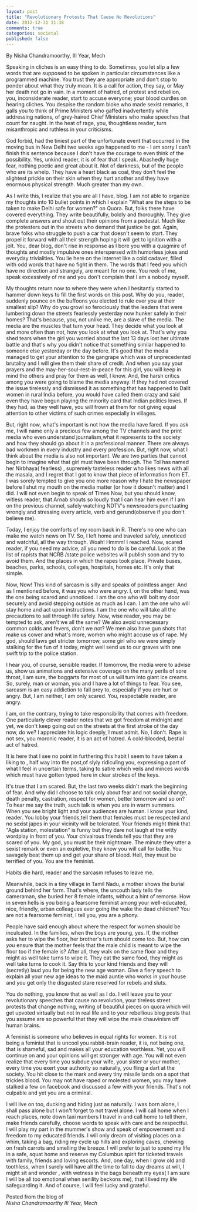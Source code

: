 ```yaml
---
layout: post
title: "Revolutionary Protests That Cause No Revolutions"
date: 2012-12-31 11:38
comments: true
categories: societal 
published: false
---
```

<div class="authorline">
  By Nisha Chandramoorthy, III Year, Mech
</div>


Speaking in cliches is an easy thing to do. Sometimes, you let slip a few words that are supposed to be spoken in particular circumstances like a programmed machine. You trust they are appropriate and don't stop to ponder about what they truly mean. It is a call for action, they say, or May her death not go in vain. In a moment of hatred, of protest and rebellion, you, inconsiderate reader, start to accuse everyone; your blood curdles on hearing cliches. You despise the random bloke who made sexist remarks, it galls you to think of Prime Ministers who gaffed inadvertently while addressing nations, of grey-haired Chief Ministers who make speeches that count for naught. In the heat of rage, you, thoughtless reader, turn misanthropic and ruthless in your criticisms.

<!--more-->

God forbid, had the tiniest part of the unfortunate event that occurred in the moving bus in New Delhi two weeks ago happened to me - I am sorry I can't finish this sentence because I don't have the courage to even think of the possibility. Yes, unkind reader, it is of fear that I speak. Abashedly huge fear, nothing poetic and great about it. Not of darkness, but of the people who are its whelp. They have a heart black as coal, they don't feel the slightest prickle on their skin when they hurt another and they have enormous physical strength. Much greater than my own. 

As I write this, I realize that you are all I have, blog. I am not able to organize my thoughts into 10 bullet points in which I explain "What are the steps to be taken to make Delhi safe for women?" on Quora. But, folks there have covered everything. They write beautifully, boldly and thoroughly. They give complete answers and shout out their opinions from a pedestal. Much like the protesters out in the streets who demand that justice be got. Again, brave folks who struggle to push a car that doesn't seem to start. They propel it forward with all their strength hoping it will get to ignition with a jolt. You, dear blog, don't rise in response as I bore you with a quagmire of thoughts and mostly impulsive ones interspersed with humorless jokes and everyday trivialities. You lie here on the internet like a cold cadaver, filled with odd words that have no fight in them. The words that I feed you which have no direction and strangely, are meant for no one. You reek of me, speak excessively of me and you don't complain that I am a nobody myself.  

My thoughts return now to where they were when I hesitantly started to hammer down keys to fill the first words on this post. Why do you, reader, suddenly pounce on the buffoons you elected to rule over you at their smallest slip? Why do you growl so ferociously that the leaders that were lumbering down the streets fearlessly yesterday now hunker safely in their homes? That's because, you, not unlike me, are a slave of the media. The media are the muscles that turn your head. They decide what you look at and more often than not, how you look at what you look at. That's why you shed tears when the girl you worried about the last 13 days lost her ultimate battle and that's why you didn't notice that something similar happened to someone else yesterday or the day before. It's good that the media managed to get your attention to the gangrape which was of unprecedented brutality and I will give them their share of credit. And when you say your prayers and the may-her-soul-rest-in-peace for this girl, you will keep in mind the others and pray for them as well, I know. And, the harsh critics among you were going to blame the media anyway. If they had not covered the issue tirelessly and dismissed it as something that has happened to Dalit women in rural India before, you would have called them crazy and said even they have begun playing the minority card that Indian politics loves. If they had, as they well have, you will frown at them for not giving equal attention to other victims of such crimes especially in villages.

But, right now, what's important is not how the media have fared. If you ask me, I will name only a precious few among the TV channels and the print media who even understand journalism,what it represents to the society and how they should go about it in a professional manner. There are always bad workmen in every industry and every profession. 
But, right now, what I think about the media is also not important. We are two parties that cannot begin to imagine what that girl must have been through. The ToI has named her Nirbhaya( fearless) , supremely tasteless reader who likes news with all the masala, and I regret that I got to know that piece of information from ET. I was sorely tempted to give you one more reason why I hate the newspaper before I shut my mouth on the media matter (or how it doesn't matter) and I did. I will not even begin to speak of Times Now, but you should know, witless reader, that Arnab shouts so loudly that I can hear him even if I am on the previous channel, safely watching NDTV's newsreaders punctuating wrongly and stressing every article, verb and gerund(observe if you don't believe me).

Today, I enjoy the comforts of my room back in R. There's no one who can make me watch news on TV. So, I left home and traveled safely, unnoticed and watchful, all the way through. Woah! Hmmm! I reached. Now, scared reader, if you need my advice, all you need to do is be careful. Look at the list of rapists that NCRB /state police websites will publish soon and try to avoid them. And the places in which the rapes took place. Private buses, beaches, parks, schools, colleges, hospitals, homes etc. It's only that simple. 

Now, Now! This kind of sarcasm is silly and speaks of pointless anger. And as I mentioned before, it was you who were angry. I, on the other hand, was the one being scared and unnoticed. I am the one who will bolt my door securely and avoid stepping outside as much as I can. I am the one who will stay home and act upon instructions. I am the one who will take all the precautions to sail through life safely. 
Now, wise reader, you may be tempted to ask, aren't we all the same? We also avoid unnecessary common colds and fevers, don't we not? We men also have gun shots that make us cower and what's more, women who might accuse us of rape. My god, should laws get stricter tomorrow, some girl who we were simply stalking for the fun of it today, might well send us to our graves with one swift trip to the police station.

I hear you, of course, sensible reader. If tomorrow, the media were to advise us, show us animations and extensive coverage on the many perils of sore throat, I am sure, the boggarts for most of us will turn into giant ice creams. So, surely, man or woman, you and I have a lot of things to fear. You see, sarcasm is an easy addiction to fall prey to, especially if you are hurt or angry. But, I am neither, I am only scared. You, respectable reader, are angry. 

I am, on the contrary, trying to take responsibility that comes with freedom. One particularly clever reader notes that we got freedom at midnight and yet, we don't keep going out on the streets at the first stroke of the day now, do we? I appreciate his logic deeply, I must admit. 
No, I don't. Rape is not sex, you moronic reader, it is an act of hatred. A cold-blooded, bestial act of hatred. 

It is here that I see no point in furthering this habit I seem to have taken a liking to , half way into the post,of slyly ridiculing you, expressing a part of what I feel in uncertain terms, taking to satire which veils and minces words which must have gotten typed here in clear strokes of the keys.

 It's true that I am scared. But, the last two weeks didn't mark the beginning of fear. And why did I choose to talk only about fear and not social change, death penalty, castration, respect for women, better tomorrow and so on? To hear me say the truth, such talk is when you are in warm summers. When you see bright light and your audiences are human. I know your kind, reader. You lobby your friends,tell them that females must be respected and no sexist japes in your vicinity will be tolerated. Your friends might think that "Agla station, molestation" is funny but they dare not laugh at the witty wordplay in front of you. Your chivalrous friends tell you that they are scared of you. My god, you must be their nightmare. The minute they utter a sexist remark or even an expletive, they know you will call for battle. You savagely beat them up and get your share of blood. Hell, they must be terrified of you. You are the feminist.

 Habits die hard, reader and the sarcasm refuses to leave me. 

 Meanwhile, back in a tiny village in Tamil Nadu, a mother shows the burial ground behind her farm. That's where, the uncouth lady tells the cameraman, she buried her 8 female infants, without a hint of remorse. How in seven hells is you being a fearsome feminist among your well-educated, nice, friendly, urban colleagues ever going the wake the dead children? You are not a fearsome feminist, I tell you, you are a phony. 

 People have said enough about where the respect for women should be inculcated. In the families, when the boys are young, yes. If, the mother asks her to wipe the floor, her brother's turn should come too. But, how can _you_ ensure that the mother feels that the male child is meant to wipe the floor too if the female is? After all, they walk on the same floor and they might as well take turns to wipe it. They eat the same food, they might as well take turns to cook it. Say this to your kind friends and they will (secretly) laud you for being the new age woman. Give a fiery speech to explain all your new age ideas to the maid auntie who works in your house and you get only the disgusted stare reserved for rebels and sluts. 

 You do nothing, you know that as well as I do. I will leave you to your revolutionary speeches that cause no revolution, your tireless street protests that change nothing, writing of beautiful pieces on quora which will get upvoted virtually but not in real life and to your rebellious blog posts that you assume are so powerful that they will wipe the male chauvinism off  human brains. 

 A feminist is someone who believes in equal rights for women. It is not being a feminist that is uncool you rabbit-brain reader, it is, not being one, that is shameful, sad and makes all your education worthless. Yet, you will continue on and your opinions will get stronger with age. You will not even realize that every time you subdue your wife, your sister or your mother, every time you exert your authority so naturally, you fling a dart at the society. You hit close to the mark and every tiny missile lands on a spot that trickles blood. You may not have raped or molested women, you may have stalked a few on facebook and discussed a few with your friends. That's not culpable and yet you are a criminal.

 I will live on too, ducking and hiding just as naturally. I was born alone, I shall pass alone but I won't forget to not travel alone. I will call home when I reach places, note down taxi numbers I travel in and call home to tell them, make friends carefully, choose words to speak with care and be respectful. I will play my part in the mummer's show and speak of empowerment and freedom to my educated friends.
 I will only dream of visiting places on a whim, taking a bag, riding my cycle up hills and exploring caves, chewing on fresh carrots and smelling the breeze. I will prefer to just to spend my life in a safe, squat home and reserve my Columbus spirit for ticketed travels with family, friends and loving escorts.
  And, one day, when I grow old and toothless, when I surely will have all the time to fall to day dreams at will, I might sit and wonder , with wetness in the bags beneath my eyes( I am sure I will be all too emotional when senility beckons me), that I lived my life safeguarding it. And of course, I will feel lucky and grateful. 


Posted from the blog of
<em>
<br/>
Nisha Chandramoorthy
III Year, Mech
</em>
